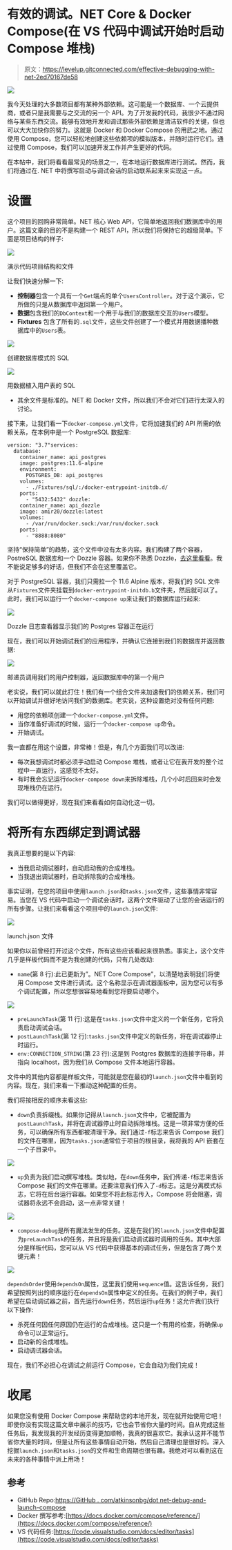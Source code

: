 # 有效的调试。NET Core & Docker Compose(在 VS 代码中调试开始时启动 Compose 堆栈)

> 原文：<https://levelup.gitconnected.com/effective-debugging-with-net-2ed70167de58>

![](img/bdcbbd00ab97b1b34d07e78bdc5eb003.png)

我今天处理的大多数项目都有某种外部依赖。这可能是一个数据库、一个云提供商，或者只是我需要与之交流的另一个 API。为了开发我的代码，我很少不通过网络与某些东西交流。能够有效地开发和调试那些外部依赖是清洁软件的关键，但也可以大大加快你的努力。这就是 Docker 和 Docker Compose 的用武之地。通过使用 Compose，您可以轻松地创建这些依赖项的模拟版本，并随时运行它们。通过使用 Compose，我们可以加速开发工作并产生更好的代码。

在本帖中，我们将看看最常见的场景之一，在本地运行数据库进行测试。然而，我们将通过在. NET 中将撰写启动与调试会话的启动联系起来来实现这一点。

# 设置

这个项目的回购非常简单。NET 核心 Web API，它简单地返回我们数据库中的用户。这篇文章的目的不是构建一个 REST API，所以我们将保持它的超级简单。下面是项目结构的样子:

![](img/39cb7c867780d2287501fa6910fdffe3.png)

演示代码项目结构和文件

让我们快速分解一下:

*   **控制器**包含一个具有一个`Get`端点的单个`UsersController`。对于这个演示，它所做的只是从数据库中返回第一个用户。
*   **数据**包含我们的`DbContext`和一个用于与我们的数据库交互的`Users`模型。
*   **Fixtures** 包含了所有的`.sql`文件，这些文件创建了一个模式并用数据播种数据库中的`Users`表。

![](img/cc684cb6c0575c7da54a57e642f9482f.png)

创建数据库模式的 SQL

![](img/efe2551fb68ebc462056c0cd8ab54156.png)

用数据植入用户表的 SQL

*   其余文件是标准的。NET 和 Docker 文件，所以我们不会对它们进行太深入的讨论。

接下来，让我们看一下`docker-compose.yml`文件，它将加速我们的 API 所需的依赖关系，在本例中是一个 PostgreSQL 数据库:

```
version: "3.7"services:
  database:
    container_name: api_postgres
    image: postgres:11.6-alpine
    environment:
      POSTGRES_DB: api_postgres
    volumes:
      - ./Fixtures/sql/:/docker-entrypoint-initdb.d/
    ports:
      - "5432:5432" dozzle:
    container_name: api_dozzle
    image: amir20/dozzle:latest
    volumes:
      - /var/run/docker.sock:/var/run/docker.sock
    ports:
      - "8888:8080"
```

坚持“保持简单”的趋势，这个文件中没有太多内容。我们构建了两个容器，PostreSQL 数据库和一个 Dozzle 容器。如果你不熟悉 Dozzle，[去这里看看](https://github.com/amir20/dozzle)。我不能说足够多的好话，但我们不会在这里覆盖它。

对于 PostgreSQL 容器，我们只需拉一个 11.6 Alpine 版本，将我们的 SQL 文件从`Fixtures`文件夹挂载到`docker-entrypoint-initdb.b`文件夹，然后就可以了。此时，我们可以运行一个`docker-compose up`来让我们的数据库运行起来:

![](img/2af9215772debddc480b4cdc55de86b4.png)

Dozzle 日志查看器显示我们的 Postgres 容器正在运行

现在，我们可以开始调试我们的应用程序，并确认它连接到我们的数据库并返回数据:

![](img/6bb75776fb438fcd2078ec329adad472.png)

邮递员调用我们的用户控制器，返回数据库中的第一个用户

老实说，我们可以就此打住！我们有一个组合文件来加速我们的依赖关系，我们可以开始调试并很好地访问我们的数据库。老实说，这种设置绝对没有任何问题:

*   用您的依赖项创建一个`docker-compose.yml`文件。
*   当你准备好调试的时候，运行一个`docker-compose up`命令。
*   开始调试。

我一直都在用这个设置，非常棒！但是，有几个方面我们可以改进:

*   每次我想调试时都必须手动启动 Compose 堆栈，或者让它在我开发的整个过程中一直运行，这感觉不太好。
*   有时我会忘记运行`docker-compose down`来拆除堆栈，几个小时后回来时会发现堆栈仍在运行。

我们可以做得更好，现在我们来看看如何自动化这一切。

# 将所有东西绑定到调试器

我真正想要的是以下内容:

*   当我启动调试器时，自动启动我的合成堆栈。
*   当我退出调试器时，自动拆除我的合成堆栈。

事实证明，在您的项目中使用`launch.json`和`tasks.json`文件，这些事情非常容易。当您在 VS 代码中启动一个调试会话时，这两个文件驱动了让您的会话运行的所有步骤。让我们来看看这个项目中的`launch.json`文件:

![](img/82d418d6c2aee932a16b5a9573d0aaab.png)

launch.json 文件

如果你以前曾经打开过这个文件，所有这些应该看起来很熟悉。事实上，这个文件几乎是样板代码而不是为我创建的代码，只有几处改动:

*   `name`(第 8 行):此已更新为”。NET Core Compose”，以清楚地表明我们将使用 Compose 文件进行调试。这个名称显示在调试器面板中，因为您可以有多个调试配置，所以您想很容易地看到您将要启动哪个。

![](img/e3bd7997bd783ffcdc36d746c7467ec5.png)

*   `preLaunchTask`(第 11 行):这是在`tasks.json`文件中定义的一个新任务，它将负责启动调试会话。
*   `postLaunchTask`(第 12 行):`tasks.json`文件中定义的新任务，将在调试器停止时运行。
*   `env:CONNECTION_STRING`(第 23 行):这是到 Postgres 数据库的连接字符串，并指向 localhost，因为我们从 Compose 文件本地运行容器。

文件中的其他内容都是样板文件，可能就是您在最初的`launch.json`文件中看到的内容。现在，我们来看一下推动这种配置的任务。

我们将按相反的顺序来看这些:

*   `down`负责拆缀栈。如果你记得从`launch.json`文件中，它被配置为`postLaunchTask`，并将在调试器停止时自动拆除堆栈。这是一项非常方便的任务，可以确保所有东西都被清理干净。我们通过`-f`标志来告诉 Compose 我们的文件在哪里，因为`tasks.json`通常位于项目的根目录，我将我的 API 嵌套在一个子目录中。

![](img/0aa4beb3ddc0376f98ec4b142194d32e.png)

*   `up`负责为我们启动撰写堆栈。类似地，在`down`任务中，我们传递`-f`标志来告诉 Compose 我们的文件在哪里。还要注意我们传入了`-d`标志。这是分离模式标志，它将在后台运行容器。如果您不将此标志传入，Compose 将会阻塞，调试器将永远不会启动，这一点非常关键！

![](img/1f590799d35c1933de0e8c5edd580058.png)

*   `compose-debug`是所有魔法发生的任务。这是在我们的`launch.json`文件中配置为`preLaunchTask`的任务，并且将是我们启动调试器时调用的任务。其中大部分是样板代码，您可以从 VS 代码中获得基本的调试任务，但是包含了两个关键元素！

![](img/f3466365c14595968073728932a68bfb.png)

`dependsOrder`使用`dependsOn`属性，这里我们使用`sequence`值。这告诉任务，我们希望按照列出的顺序运行在`dependsOn`属性中定义的任务。在我们的例子中，我们希望在启动调试器之前，首先运行`down`任务，然后运行`up`任务！这允许我们执行以下操作:

*   杀死任何因任何原因仍在运行的合成堆栈。这只是一个有用的检查，将确保`up`命令可以正常运行。
*   启动新的合成堆栈。
*   启动调试器会话。

现在，我们不必担心在调试之前运行 Compose，它会自动为我们完成！

# **收尾**

如果您没有使用 Docker Compose 来帮助您的本地开发，现在就开始使用它吧！即使你没有实现这篇文章中展示的技巧，它也会节省你大量的时间。自从完成这些任务后，我发现我的开发经历变得更加顺畅，我真的很喜欢它。我承认这并不能节省你大量的时间，但是让所有这些事情自动开始，然后自己清理也是很好的。深入挖掘`launch.json`和`tasks.json`的文件和生命周期也很有趣。我绝对可以看到这在未来的各种事情中派上用场！

## 参考

*   GitHub Repo:[https://GitHub . com/atkinsonbg/dot net-debug-and-launch-compose](https://github.com/atkinsonbg/dotnet-debug-and-launch-compose)
*   Docker 撰写参考:[https://docs.docker.com/compose/reference/](https://docs.docker.com/compose/reference/)
*   VS 代码任务:[https://code.visualstudio.com/docs/editor/tasks](https://code.visualstudio.com/docs/editor/tasks)